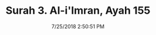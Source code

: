 ---
title       : "Surah 3. Al-i'Imran, Ayah 155"
date        : 7/25/2018 2:50:51 PM
draft       : false
type        : "quran"
layout      : "compare"
BookCode    : "CMP"
SurahNumber : "3"
AyahNumber  : "155"
TotalAyah   : "200"
---